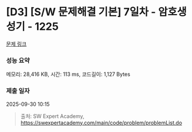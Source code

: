 # [D3] [S/W 문제해결 기본] 7일차 - 암호생성기 - 1225 

[문제 링크](https://swexpertacademy.com/main/code/problem/problemDetail.do?contestProbId=AV14uWl6AF0CFAYD) 

### 성능 요약

메모리: 28,416 KB, 시간: 113 ms, 코드길이: 1,127 Bytes

### 제출 일자

2025-09-30 10:15



> 출처: SW Expert Academy, https://swexpertacademy.com/main/code/problem/problemList.do